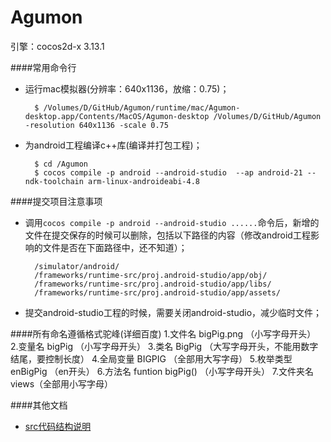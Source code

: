 # Agumon

引擎：cocos2d-x 3.13.1

####常用命令行
* 运行mac模拟器(分辨率：640x1136，放缩：0.75)；
		
		$ /Volumes/D/GitHub/Agumon/runtime/mac/Agumon-desktop.app/Contents/MacOS/Agumon-desktop /Volumes/D/GitHub/Agumon -resolution 640x1136 -scale 0.75

* 为android工程编译c++库(编译并打包工程)；
		
		$ cd /Agumon
		$ cocos compile -p android --android-studio  --ap android-21 --ndk-toolchain arm-linux-androideabi-4.8
				
####提交项目注意事项
* 调用`cocos compile -p android --android-studio ......`命令后，新增的文件在提交保存的时候可以删除，包括以下路径的内容（修改android工程影响的文件是否在下面路径中，还不知道）；

		/simulator/android/
		/frameworks/runtime-src/proj.android-studio/app/obj/
		/frameworks/runtime-src/proj.android-studio/app/libs/
		/frameworks/runtime-src/proj.android-studio/app/assets/
		
* 提交android-studio工程的时候，需要关闭android-studio，减少临时文件；

####所有命名遵循格式驼峰(详细百度)
	1.文件名			bigPig.png （小写字母开头）
	2.变量名			bigPig （小写字母开头）
	3.类名    		BigPig （大写字母开头，不能用数字结尾，要控制长度）
	4.全局变量  		BIGPIG （全部用大写字母）
	5.枚举类型  		enBigPig （en开头）
	6.方法名  		funtion bigPig() （小写字母开头）
	7.文件夹名		views（全部用小写字母）

####其他文档
* [src代码结构说明](docs/SrcInfo.md)
 